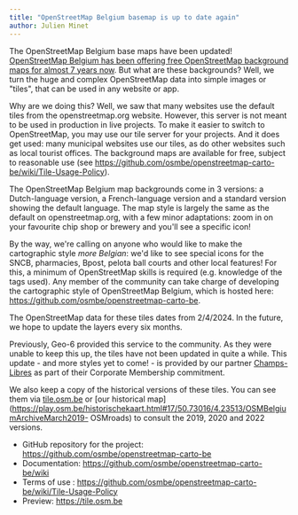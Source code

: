 ```yaml
---
title: "OpenStreetMap Belgium basemap is up to date again"
author: Julien Minet
---
```


The OpenStreetMap Belgium base maps have been updated! [OpenStreetMap Belgium has been offering free OpenStreetMap background maps for almost 7 years now](https://openstreetmap.be/en/projects/belgium-baselayer.html). But what are these backgrounds? Well, we turn the huge and complex OpenStreetMap data into simple images or "tiles", that can be used in any website or app.

Why are we doing this? Well, we saw that many websites use the default tiles from the openstreetmap.org website. However, this server is not meant to be used in production in live projects. To make it easier to switch to OpenStreetMap, you may use our tile server for your projects. And it does get used: many municipal websites use our tiles, as do other websites such as local tourist offices. The background maps are available for free, subject to reasonable use (see <https://github.com/osmbe/openstreetmap-carto-be/wiki/Tile-Usage-Policy>).

The OpenStreetMap Belgium map backgrounds come in 3 versions: a Dutch-language version, a French-language version and a standard version showing the default language. The map style is largely the same as the default on openstreetmap.org, with a few minor adaptations: zoom in on your favourite chip shop or brewery and you'll see a specific icon!

By the way, we're calling on anyone who would like to make the cartographic style *more Belgian*: we'd like to see special icons for the SNCB, pharmacies, Bpost, pelota ball courts and other local features! For this, a minimum of OpenStreetMap skills is required (e.g. knowledge of the tags used). Any member of the community can take charge of developing the cartographic style of OpenStreetMap Belgium, which is hosted here: <https://github.com/osmbe/openstreetmap-carto-be>.

The OpenStreetMap data for these tiles dates from 2/4/2024. In the future, we hope to update the layers every six months.

Previously, Geo-6 provided this service to the community. As they were unable to keep this up, the tiles have not been updated in quite a while. This update - and more styles yet to come! - is provided by our partner [Champs-Libres](https://champs-libres.coop) as part of their Corporate Membership commitment.

We also keep a copy of the historical versions of these tiles. You can see them via [tile.osm.be](https://tile.osm.be) or [our historical map](<https://play.osm.be/historischekaart.html#17/50.73016/4.23513/OSMBelgiumArchiveMarch2019-> OSMroads) to consult the 2019, 2020 and 2022 versions.

- GitHub repository for the project: <https://github.com/osmbe/openstreetmap-carto-be>
- Documentation: <https://github.com/osmbe/openstreetmap-carto-be/wiki>
- Terms of use : <https://github.com/osmbe/openstreetmap-carto-be/wiki/Tile-Usage-Policy>
- Preview: <https://tile.osm.be>
